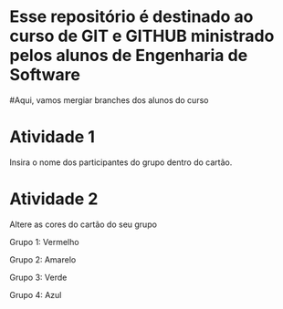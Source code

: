 # Esse repositório é destinado ao curso de GIT e GITHUB ministrado pelos alunos de Engenharia de Software
#Aqui, vamos mergiar branches dos alunos do curso
# Atividade 1

Insira o nome dos participantes do grupo dentro do cartão.


# Atividade 2

Altere as cores do cartão do seu grupo

Grupo 1: Vermelho

Grupo 2: Amarelo

Grupo 3: Verde

Grupo 4: Azul
